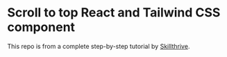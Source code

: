 # Scroll to top React and Tailwind CSS component

This repo is from a complete step-by-step tutorial by [Skillthrive](https://youtu.be/Xz2Z8xKH-R0).
